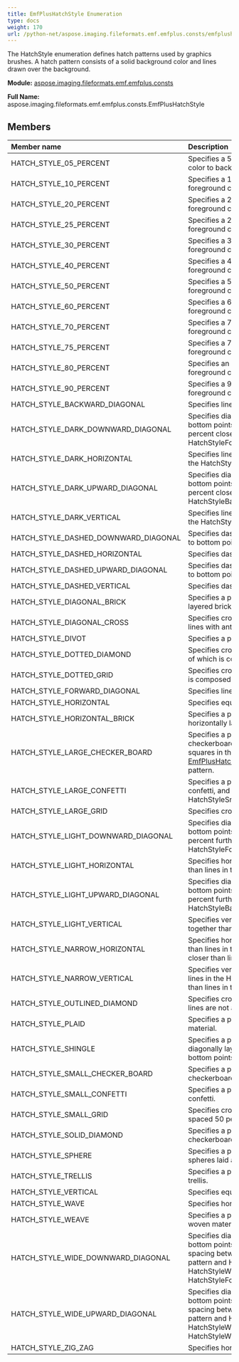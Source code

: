 ```yaml
---
title: EmfPlusHatchStyle Enumeration
type: docs
weight: 170
url: /python-net/aspose.imaging.fileformats.emf.emfplus.consts/emfplushatchstyle/
---
```


The HatchStyle enumeration defines hatch patterns used by graphics brushes. A hatch pattern consists of a solid background color and lines drawn over the background.

**Module:** [aspose.imaging.fileformats.emf.emfplus.consts](/imaging/python-net/aspose.imaging.fileformats.emf.emfplus.consts/)

**Full Name:** aspose.imaging.fileformats.emf.emfplus.consts.EmfPlusHatchStyle

## **Members**
| **Member name** | **Description** |
| :- | :- |
| HATCH_STYLE_05_PERCENT | Specifies a 5-percent hatch, which is the ratio of foreground color to background color equal to 5:100. |
| HATCH_STYLE_10_PERCENT | Specifies a 10-percent hatch, which is the ratio of foreground color to background color equal to 10:100. |
| HATCH_STYLE_20_PERCENT | Specifies a 20-percent hatch, which is the ratio of foreground color to background color equal to 20:100. |
| HATCH_STYLE_25_PERCENT | Specifies a 20-percent hatch, which is the ratio of foreground color to background color equal to 20:100. |
| HATCH_STYLE_30_PERCENT | Specifies a 30-percent hatch, which is the ratio of foreground color to background color equal to 30:100. |
| HATCH_STYLE_40_PERCENT | Specifies a 40-percent hatch, which is the ratio of foreground color to background color equal to 40:100. |
| HATCH_STYLE_50_PERCENT | Specifies a 50-percent hatch, which is the ratio of foreground color to background color equal to 50:100. |
| HATCH_STYLE_60_PERCENT | Specifies a 60-percent hatch, which is the ratio of foreground color to background color equal to 60:100. |
| HATCH_STYLE_70_PERCENT | Specifies a 70-percent hatch, which is the ratio of foreground color to background color equal to 70:100. |
| HATCH_STYLE_75_PERCENT | Specifies a 75-percent hatch, which is the ratio of foreground color to background color equal to 75:100. |
| HATCH_STYLE_80_PERCENT | Specifies an 80-percent hatch, which is the ratio of foreground color to background color equal to 80:100. |
| HATCH_STYLE_90_PERCENT | Specifies a 90-percent hatch, which is the ratio of foreground color to background color equal to 90:100. |
| HATCH_STYLE_BACKWARD_DIAGONAL | Specifies lines on a diagonal from upper right to lower left. |
| HATCH_STYLE_DARK_DOWNWARD_DIAGONAL | Specifies diagonal lines that slant to the right from top to bottom points with no anti-aliasing. They are spaced 50 percent closer and are twice the width of lines in the HatchStyleForwardDiagonal pattern. |
| HATCH_STYLE_DARK_HORIZONTAL | Specifies lines that are spaced 50 percent closer than lines in the HatchStyleHorizontal pattern. |
| HATCH_STYLE_DARK_UPWARD_DIAGONAL | Specifies diagonal lines that slant to the left from top to bottom points with no anti-aliasing. They are spaced 50 percent closer and are twice the width of lines in the HatchStyleBackwardDiagonal pattern. |
| HATCH_STYLE_DARK_VERTICAL | Specifies lines that are spaced 50 percent closer than lines in the HatchStyleVertical pattern. |
| HATCH_STYLE_DASHED_DOWNWARD_DIAGONAL | Specifies dashed diagonal lines that slant to the right from top to bottom points. |
| HATCH_STYLE_DASHED_HORIZONTAL | Specifies dashed horizontal lines. |
| HATCH_STYLE_DASHED_UPWARD_DIAGONAL | Specifies dashed diagonal lines that slant to the left from top to bottom points. |
| HATCH_STYLE_DASHED_VERTICAL | Specifies dashed vertical lines. |
| HATCH_STYLE_DIAGONAL_BRICK | Specifies a pattern of lines that has the appearance of layered bricks that slant to the left from top to bottom points. |
| HATCH_STYLE_DIAGONAL_CROSS | Specifies crossing forward diagonal and backward diagonal lines with anti-aliasing. |
| HATCH_STYLE_DIVOT | Specifies a pattern of lines that has the appearance of divots. |
| HATCH_STYLE_DOTTED_DIAMOND | Specifies crossing forward and backward diagonal lines, each of which is composed of dots. |
| HATCH_STYLE_DOTTED_GRID | Specifies crossing horizontal and vertical lines, each of which is composed of dots. |
| HATCH_STYLE_FORWARD_DIAGONAL | Specifies lines on a diagonal from upper left to lower right. |
| HATCH_STYLE_HORIZONTAL | Specifies equally spaced horizontal lines. |
| HATCH_STYLE_HORIZONTAL_BRICK | Specifies a pattern of lines that has the appearance of horizontally layered bricks. |
| HATCH_STYLE_LARGE_CHECKER_BOARD | Specifies a pattern of lines that has the appearance of a checkerboard, with squares that are twice the size of the squares in the [EmfPlusHatchStyle.HATCH_STYLE_SMALL_CHECKER_BOARD](/imaging/python-net/aspose.imaging.fileformats.emf.emfplus.consts/emfplushatchstyle/) pattern. |
| HATCH_STYLE_LARGE_CONFETTI | Specifies a pattern of lines that has the appearance of confetti, and is composed of larger pieces than the HatchStyleSmallConfetti pattern. |
| HATCH_STYLE_LARGE_GRID | Specifies crossing horizontal and vertical lines. |
| HATCH_STYLE_LIGHT_DOWNWARD_DIAGONAL | Specifies diagonal lines that slant to the right from top to bottom points with no anti-aliasing. They are spaced 50 percent further apart than lines in the HatchStyleForwardDiagonal pattern |
| HATCH_STYLE_LIGHT_HORIZONTAL | Specifies horizontal lines that are spaced 50 percent closer than lines in the HatchStyleHorizontal pattern. |
| HATCH_STYLE_LIGHT_UPWARD_DIAGONAL | Specifies diagonal lines that slant to the left from top to bottom points with no anti-aliasing. They are spaced 50 percent further apart than lines in the HatchStyleBackwardDiagonal pattern. |
| HATCH_STYLE_LIGHT_VERTICAL | Specifies vertical lines that are spaced 50 percent closer together than lines in the HatchStyleVertical pattern. |
| HATCH_STYLE_NARROW_HORIZONTAL | Specifies horizontal lines that are spaced 75 percent closer than lines in the HatchStyleHorizontal pattern; or 25 percent closer than lines in the HatchStyleLightHorizontal pattern. |
| HATCH_STYLE_NARROW_VERTICAL | Specifies vertical lines that are spaced 75 percent closer than lines in the HatchStyleVertical pattern; or 25 percent closer than lines in the HatchStyleLightVertical pattern. |
| HATCH_STYLE_OUTLINED_DIAMOND | Specifies crossing forward and backward diagonal lines; the lines are not anti-aliased. |
| HATCH_STYLE_PLAID | Specifies a pattern of lines that has the appearance of a plaid material. |
| HATCH_STYLE_SHINGLE | Specifies a pattern of lines that has the appearance of diagonally layered shingles that slant to the right from top to bottom points. |
| HATCH_STYLE_SMALL_CHECKER_BOARD | Specifies a pattern of lines that has the appearance of a checkerboard. |
| HATCH_STYLE_SMALL_CONFETTI | Specifies a pattern of lines that has the appearance of confetti. |
| HATCH_STYLE_SMALL_GRID | Specifies crossing horizontal and vertical lines that are spaced 50 percent closer together than HatchStyleLargeGrid. |
| HATCH_STYLE_SOLID_DIAMOND | Specifies a pattern of lines that has the appearance of a checkerboard placed diagonally. |
| HATCH_STYLE_SPHERE | Specifies a pattern of lines that has the appearance of spheres laid adjacent to each other. |
| HATCH_STYLE_TRELLIS | Specifies a pattern of lines that has the appearance of a trellis. |
| HATCH_STYLE_VERTICAL | Specifies equally spaced vertical lines. |
| HATCH_STYLE_WAVE | Specifies horizontal lines that are composed of tildes. |
| HATCH_STYLE_WEAVE | Specifies a pattern of lines that has the appearance of a woven material. |
| HATCH_STYLE_WIDE_DOWNWARD_DIAGONAL | Specifies diagonal lines that slant to the right from top to bottom points with no anti-aliasing. They have the same spacing between lines in HatchStyleWideDownwardDiagonal pattern and HatchStyleForwardDiagonal pattern, but HatchStyleWideDownwardDiagonal has the triple line width of HatchStyleForwardDiagonal. |
| HATCH_STYLE_WIDE_UPWARD_DIAGONAL | Specifies diagonal lines that slant to the left from top to bottom points with no anti-aliasing. They have the same spacing between lines in HatchStyleWideUpwardDiagonal pattern and HatchStyleBackwardDiagonal pattern, but HatchStyleWideUpwardDiagonal has the triple line width of HatchStyleWideUpwardDiagonal. |
| HATCH_STYLE_ZIG_ZAG | Specifies horizontal lines that are composed of zigzags. |

